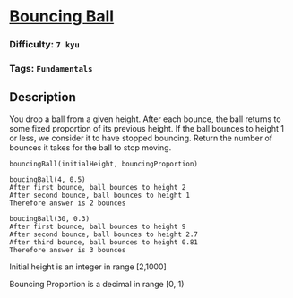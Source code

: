# [Bouncing Ball](https://www.codewars.com/kata/5a40c250c5e284a76400008c)

### Difficulty: `7 kyu`

### Tags: `Fundamentals`

## Description

You drop a ball from a given height. After each bounce, the ball returns to some fixed proportion of its previous height. If the ball bounces to height 1 or less, we consider it to have stopped bouncing. Return the number of bounces it takes for the ball to stop moving.

```
bouncingBall(initialHeight, bouncingProportion)

boucingBall(4, 0.5)
After first bounce, ball bounces to height 2
After second bounce, ball bounces to height 1
Therefore answer is 2 bounces

boucingBall(30, 0.3)
After first bounce, ball bounces to height 9
After second bounce, ball bounces to height 2.7
After third bounce, ball bounces to height 0.81
Therefore answer is 3 bounces
```

Initial height is an integer in range [2,1000]

Bouncing Proportion is a decimal in range [0, 1)


